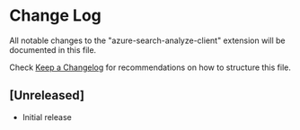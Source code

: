 # Change Log

All notable changes to the "azure-search-analyze-client" extension will be documented in this file.

Check [Keep a Changelog](http://keepachangelog.com/) for recommendations on how to structure this file.

## [Unreleased]

- Initial release